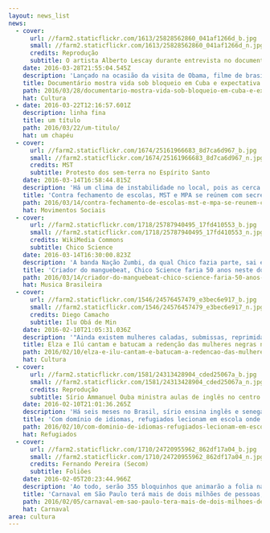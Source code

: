 ```yaml
---
layout: news_list
news:
  - cover:
      url: //farm2.staticflickr.com/1613/25828562860_041af1266d_b.jpg
      small: //farm2.staticflickr.com/1613/25828562860_041af1266d_n.jpg
      credits: Reprodução
      subtitle: O artista Alberto Lescay durante entrevista no documentário
    date: 2016-03-28T21:55:04.545Z
    description: 'Lançado na ocasião da visita de Obama, filme de brasileira e argentino dá espaço para cubanos se contarem e questiona vi'
    title: Documentário mostra vida sob bloqueio em Cuba e expectativa por novos laços com os EU
    path: 2016/03/28/documentario-mostra-vida-sob-bloqueio-em-cuba-e-expectativa-por-novos-lacos-com-os-eu/
    hat: Cultura
  - date: 2016-03-22T12:16:57.601Z
    description: linha fina
    title: um título
    path: 2016/03/22/um-titulo/
    hat: um chapéu
  - cover:
      url: //farm2.staticflickr.com/1674/25161966683_8d7ca6d967_b.jpg
      small: //farm2.staticflickr.com/1674/25161966683_8d7ca6d967_n.jpg
      credits: MST
      subtitle: Protesto dos sem-terra no Espírito Santo
    date: 2016-03-14T16:58:44.815Z
    description: 'Há um clima de instabilidade no local, pois as cerca de 80 pessoas que ocupam o prédio foram avisadas que a Polícia'
    title: 'Contra fechamento de escolas, MST e MPA se reúnem com secretário de Educação no ES'
    path: 2016/03/14/contra-fechamento-de-escolas-mst-e-mpa-se-reunem-com-secretario-de-educacao-no-es/
    hat: Movimentos Sociais
  - cover:
      url: //farm2.staticflickr.com/1718/25787940495_17fd410553_b.jpg
      small: //farm2.staticflickr.com/1718/25787940495_17fd410553_n.jpg
      credits: WikiMedia Commons
      subtitle: Chico Science
    date: 2016-03-14T16:30:00.823Z
    description: 'A banda Nação Zumbi, da qual Chico fazia parte, sai em uma série de shows pelo país para cantar novamente as faixas '
    title: 'Criador do manguebeat, Chico Science faria 50 anos neste domingo'
    path: 2016/03/14/criador-do-manguebeat-chico-science-faria-50-anos-neste-domingo/
    hat: Musica Brasileira
  - cover:
      url: //farm2.staticflickr.com/1546/24576457479_e3bec6e917_b.jpg
      small: //farm2.staticflickr.com/1546/24576457479_e3bec6e917_n.jpg
      credits: Diego Camacho
      subtitle: Ilu Obá de Min
    date: 2016-02-10T21:05:31.036Z
    description: '"Ainda existem mulheres caladas, submissas, reprimidas e é para essas que eu falo."'
    title: Elza e Ilú cantam e batucam a redenção das mulheres negras no centro de São Paulo
    path: 2016/02/10/elza-e-ilu-cantam-e-batucam-a-redencao-das-mulheres-negras-no-centro-de-sao-paulo/
    hat: Cultura
  - cover:
      url: //farm2.staticflickr.com/1581/24313428904_cded25067a_b.jpg
      small: //farm2.staticflickr.com/1581/24313428904_cded25067a_n.jpg
      credits: Reprodução
      subtitle: Sírio Ammanuel Ouba ministra aulas de inglês no centro de SP
    date: 2016-02-10T21:01:36.265Z
    description: 'Há seis meses no Brasil, sírio ensina inglês e senegalês ensina francês na escola de idiomas de centro de pesquisas.'
    title: 'Com domínio de idiomas, refugiados lecionam em escola onde aprenderam português em SP'
    path: 2016/02/10/com-dominio-de-idiomas-refugiados-lecionam-em-escola-onde-aprenderam-portugues-em-sp/
    hat: Refugiados
  - cover:
      url: //farm2.staticflickr.com/1710/24720955962_862df17a04_b.jpg
      small: //farm2.staticflickr.com/1710/24720955962_862df17a04_n.jpg
      credits: Fernando Pereira (Secom)
      subtitle: Foliões
    date: 2016-02-05T20:23:44.966Z
    description: 'Ao todo, serão 355 bloquinhos que animarão a folia na capital, de 29 de janeiro a 14 de fevereiro.'
    title: 'Carnaval em São Paulo terá mais de dois milhões de pessoas, segundo prefeitura'
    path: 2016/02/05/carnaval-em-sao-paulo-tera-mais-de-dois-milhoes-de-pessoas-segundo-prefeitura/
    hat: Carnaval
area: cultura
---
```



